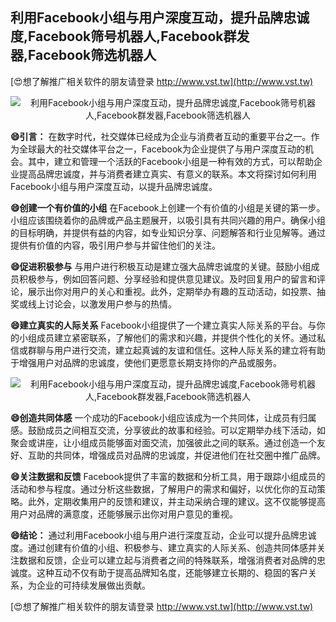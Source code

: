 ## **利用Facebook小组与用户深度互动，提升品牌忠诚度,Facebook筛号机器人,Facebook群发器,Facebook筛选机器人**

[😍想了解推广相关软件的朋友请登录 http://www.vst.tw](http://www.vst.tw)

 <center><img src="https://vst.tw/MP4/tuiguang/png/2.png" alt="利用Facebook小组与用户深度互动，提升品牌忠诚度,Facebook筛号机器人,Facebook群发器,Facebook筛选机器人"></center>

**😄引言：**
在数字时代，社交媒体已经成为企业与消费者互动的重要平台之一。作为全球最大的社交媒体平台之一，Facebook为企业提供了与用户深度互动的机会。其中，建立和管理一个活跃的Facebook小组是一种有效的方式，可以帮助企业提高品牌忠诚度，并与消费者建立真实、有意义的联系。本文将探讨如何利用Facebook小组与用户深度互动，以提升品牌忠诚度。

**😄创建一个有价值的小组**
在Facebook上创建一个有价值的小组是关键的第一步。小组应该围绕着你的品牌或产品主题展开，以吸引具有共同兴趣的用户。确保小组的目标明确，并提供有益的内容，如专业知识分享、问题解答和行业见解等。通过提供有价值的内容，吸引用户参与并留住他们的关注。

**😄促进积极参与**
与用户进行积极互动是建立强大品牌忠诚度的关键。鼓励小组成员积极参与，例如回答问题、分享经验和提供意见建议。及时回复用户的留言和评论，展示出你对用户的关心和重视。此外，定期举办有趣的互动活动，如投票、抽奖或线上讨论会，以激发用户参与的热情。

**😄建立真实的人际关系**
Facebook小组提供了一个建立真实人际关系的平台。与你的小组成员建立紧密联系，了解他们的需求和兴趣，并提供个性化的关怀。通过私信或群聊与用户进行交流，建立起真诚的友谊和信任。这种人际关系的建立将有助于增强用户对品牌的忠诚度，使他们更愿意长期支持你的产品或服务。

 <center><img src="https://vst.tw/MP4/tuiguang/png/2.png" alt="利用Facebook小组与用户深度互动，提升品牌忠诚度,Facebook筛号机器人,Facebook群发器,Facebook筛选机器人"></center>

**😄创造共同体感**
一个成功的Facebook小组应该成为一个共同体，让成员有归属感。鼓励成员之间相互交流，分享彼此的故事和经验。可以定期举办线下活动，如聚会或讲座，让小组成员能够面对面交流，加强彼此之间的联系。通过创造一个友好、互助的共同体，增强成员对品牌的忠诚度，并促进他们在社交圈中推广品牌。

**😄关注数据和反馈**
Facebook提供了丰富的数据和分析工具，用于跟踪小组成员的活动和参与程度。通过分析这些数据，了解用户的需求和偏好，以优化你的互动策略。此外，定期收集用户的反馈和建议，并主动采纳合理的建议。这不仅能够提高用户对品牌的满意度，还能够展示出你对用户意见的重视。

**😄结论：**
通过利用Facebook小组与用户进行深度互动，企业可以提升品牌忠诚度。通过创建有价值的小组、积极参与、建立真实的人际关系、创造共同体感并关注数据和反馈，企业可以建立起与消费者之间的特殊联系，增强消费者对品牌的忠诚度。这种互动不仅有助于提高品牌知名度，还能够建立长期的、稳固的客户关系，为企业的可持续发展做出贡献。

[😍想了解推广相关软件的朋友请登录 http://www.vst.tw](http://www.vst.tw)



